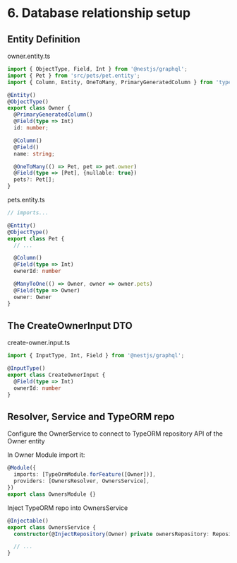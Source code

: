 # 6. Database relationship setup

## Entity Definition
owner.entity.ts
```typescript
import { ObjectType, Field, Int } from '@nestjs/graphql';
import { Pet } from 'src/pets/pet.entity';
import { Column, Entity, OneToMany, PrimaryGeneratedColumn } from 'typeorm';

@Entity()
@ObjectType()
export class Owner {
  @PrimaryGeneratedColumn()
  @Field(type => Int)
  id: number;

  @Column()
  @Field()
  name: string;

  @OneToMany(() => Pet, pet => pet.owner)
  @Field(type => [Pet], {nullable: true})
  pets?: Pet[];
}
```

pets.entity.ts
```typescript
// imports...

@Entity()
@ObjectType()
export class Pet {
  // ...

  @Column()
  @Field(type => Int)
  ownerId: number

  @ManyToOne(() => Owner, owner => owner.pets)
  @Field(type => Owner)
  owner: Owner
}
```
## The CreateOwnerInput DTO
create-owner.input.ts
```typescript
import { InputType, Int, Field } from '@nestjs/graphql';

@InputType()
export class CreateOwnerInput {
  @Field(type => Int)
  ownerId: number
}
```

## Resolver, Service and TypeORM repo
Configure the OwnerService to connect to TypeORM repository API of the Owner entity

In Owner Module import it:
```typescript
@Module({
  imports: [TypeOrmModule.forFeature([Owner])],
  providers: [OwnersResolver, OwnersService],
})
export class OwnersModule {}
```

Inject TypeORM repo into OwnersService
```typescript
@Injectable()
export class OwnersService {
  constructor(@InjectRepository(Owner) private ownersRepository: Repository<Owner>) {}

  // ...
}
```
```typescript

```
```typescript

```
